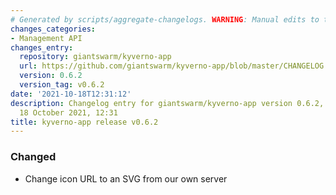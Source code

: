 ```yaml
---
# Generated by scripts/aggregate-changelogs. WARNING: Manual edits to this files will be overwritten.
changes_categories:
- Management API
changes_entry:
  repository: giantswarm/kyverno-app
  url: https://github.com/giantswarm/kyverno-app/blob/master/CHANGELOG.md#062---2021-10-18
  version: 0.6.2
  version_tag: v0.6.2
date: '2021-10-18T12:31:12'
description: Changelog entry for giantswarm/kyverno-app version 0.6.2, published on
  18 October 2021, 12:31
title: kyverno-app release v0.6.2
---
```


### Changed
- Change icon URL to an SVG from our own server

